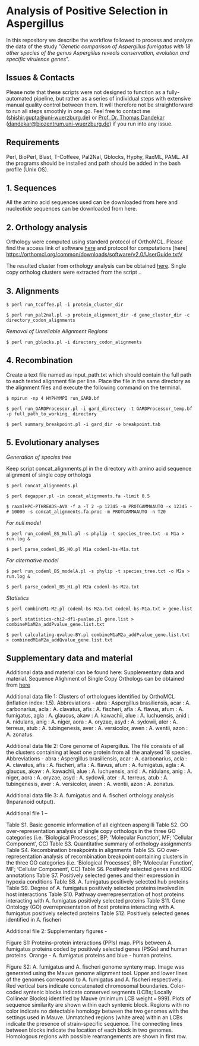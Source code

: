 # Analysis of Positive Selection in Aspergillus
In this repository we describe the workflow followed to process and analyze the data of the study "*Genetic comparison of Aspergillus fumigatus with 18 other species of the genus Aspergillus reveals conservation, evolution and specific virulence genes*".

## Issues & Contacts
Please note that these scripts were not designed to function as a fully-automated pipeline, but rather as a series of individual steps with extensive manual quality control between them. It will therefore not be straightforward to run all steps smoothly in one go. Feel free to contact me (shishir.gupta@uni-wuerzburg.de) or [Prof. Dr. Thomas Dandekar](https://www.biozentrum.uni-wuerzburg.de/bioinfo/research/groups/funct-genomics-systems-biology/people/thomas-dandekar/) (dandekar@biozentrum.uni-wuerzburg.de) if you run into any issue.

## Requirements 

Perl, BioPerl, Blast, T-Coffeee, Pal2Nal, Gblocks, Hyphy, RaxML, PAML. All the programs should be installed and path should be added in the bash profile (Unix OS).

## 1. Sequences
All the amino acid sequences used can be downloaded from here and nucleotide sequences can be downloaded from here.

## 2. Orthology analysis
Orthology were computed using standerd protocol of OrthoMCL. Please find the access link of software [here](https://orthomcl.org/common/downloads/software/v2.0/orthomclSoftware-v2.0.9.tar.gz) and protocol for computations [here] https://orthomcl.org/common/downloads/software/v2.0/UserGuide.txtV

The resulted cluster from orthology analysis can be obtained [here](https://funginet.hki-jena.de/data_files/76). Single copy ortholog clusters were extracted from the script ..

## 3. Alignments

`$ perl run_tcoffee.pl -i protein_cluster_dir`

`$ perl run_pal2nal.pl -p protein_alignment_dir -d gene_cluster_dir -c directory_codon_alignments`

*Removal of Unreliable Alignment Regions*

`$ perl run_gblocks.pl -i directory_codon_alignments`

## 4. Recombination
Create a text file named as input_path.txt which should contain the full path to each tested alignment file per line.
Place the file in the same directory as the alignment files  and execute the following command on the terminal.

`$ mpirun -np 4 HYPHYMPI run_GARD.bf`

`$ perl run_GARDProcessor.pl -i gard_directory -t GARDProcessor_temp.bf -p full_path_to_working_ directory`

`$ perl summary_breakpoint.pl -i gard_dir -o breakpoint.tab`

## 5. Evolutionary analyses

*Generation of species tree*

Keep script concat_alignments.pl in the directory with amino acid sequence alignment of single copy orthologs   

`$ perl concat_alignments.pl`

`$ perl degapper.pl -in concat_alignments.fa -limit 0.5`

`$ raxmlHPC-PTHREADS-AVX -f a -T 2 -p 12345 -m PROTGAMMAAUTO -x 12345 -# 10000 -s concat_alignments.fa.proc -m PROTGAMMAAUTO -n T20`

*For null model*

`$ perl run_codeml_BS_Null.pl -s phylip -t species_tree.txt -o M1a > run.log &`

`$ perl parse_codeml_BS_H0.pl M1a codeml-bs-M1a.txt`

*For alternative model*

`$ perl run_codeml_BS_modelA.pl -s phylip -t species_tree.txt -o M2a > run.log &`

`$ perl parse_codeml_BS_H1.pl M2a codeml-bs-M2a.txt`

*Statistics*

`$ perl combineM1-M2.pl codeml-bs-M2a.txt codeml-bs-M1a.txt > gene.list`

`$ perl statistics-chi2-df1-pvalue.pl gene.list > combineM1aM2a_addPvalue_gene.list.txt`

`$ perl calculating-qvalue-BY.pl combineM1aM2a_addPvalue_gene.list.txt > combinedM1aM2a_addQvalue_gene.list.txt`

## Supplementary data and material
Additional data and material can be found here: Supplementary data and material. Sequence Alighment of Single Copy Orthologs can be obtained from [here](https://funginet.hki-jena.de/data_files/76)

Additional data file 1: Clusters of orthologues identified by OrthoMCL (inflation index: 1.5). Abbreviations - abra : Aspergillus brasiliensis, acar : A. carbonarius, acla : A. clavatus, afis : A. fischeri, afla : A. flavus, afum : A. fumigatus, agla : A. glaucus, akaw : A. kawachii, alue : A. luchuensis, anid : A. nidulans, anig : A. niger, aora : A. oryzae, asyd : A. sydowii, ater : A. terreus, atub : A. tubingenesis, aver : A. versicolor, awen : A. wentii, azon : A. zonatus.

Additional data file 2: Core genome of Aspergillus. The file consists of all the clusters containing at least one protein from all the analysed 18 species. Abbreviations - abra : Aspergillus brasiliensis, acar : A. carbonarius, acla : A. clavatus, afis : A. fischeri, afla : A. flavus, afum : A. fumigatus, agla : A. glaucus, akaw : A. kawachii, alue : A. luchuensis, anid : A. nidulans, anig : A. niger, aora : A. oryzae, asyd : A. sydowii, ater : A. terreus, atub : A. tubingenesis, aver : A. versicolor, awen : A. wentii, azon : A. zonatus.

Additional data file 3: A. fumigatus and A. fischeri orthology analysis (Inparanoid output).

Additional file 1 –

Table S1. Basic genomic information of all eighteen aspergilli
Table S2. GO over-representation analysis of single copy orthologs in the three GO categories (i.e. ‘Biological Processes’, BP; ‘Molecular Function’, MF; ‘Cellular Component’, CC) 
Table S3. Quantitative summary of orthology assignments
Table S4. Recombination breakpoints in alignments
Table S5. GO over-representation analysis of recombination breakpoint containing clusters in the three GO categories (i.e. ‘Biological Processes’, BP; ‘Molecular Function’, MF; ‘Cellular Component’, CC) 
Table S6. Positively selected genes and KOG annotations
Table S7. Positively selected genes and their expression in hypoxia conditions
Table S8. A. fumigatus positively selected hub proteins
Table S9. Degree of A. fumigatus positively selected proteins involved in host interactions
Table S10. Pathway overrepresentation of host proteins interacting with A. fumigatus positively selected proteins
Table S11. Gene Ontology (GO) overrepresentation of host proteins interacting with A. fumigatus positively selected proteins
Table S12. Positively selected genes identified in A. fischeri 

Additional file 2: Supplementary figures -

Figure S1: Proteins-protein interactions (PPIs) map. PPIs between A. fumigatus proteins coded by positively selected genes (PSGs) and human proteins. Orange - A. fumigatus proteins and blue - human proteins. 

Figure S2: A. fumigatus and A. fischeri genome synteny map. Image was generated using the Mauve genome alignment tool. Upper and lower lines of the genomes correspond to A. fumigatus and A. fischeri respectively. Red vertical bars indicate concatenated chromosomal boundaries. Color-coded syntenic blocks indicate conserved segments (LCBs; Locally Collinear Blocks) identified by Mauve (minimum LCB weight = 999). Plots of sequence similarity are shown within each syntenic block. Regions with no color indicate no detectable homology between the two genomes with the settings used in Mauve. Unmatched regions (white area) within an LCBs indicate the presence of strain-specific sequence. The connecting lines between blocks indicate the location of each block in two genomes. Homologous regions with possible rearrangements are shown in first row.


